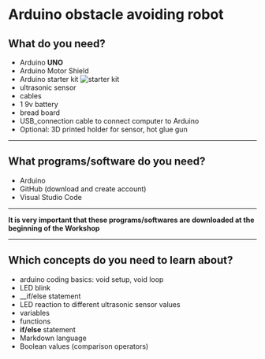 
# **Arduino obstacle avoiding robot** 
## **What do you need?**
* Arduino __UNO__
* Arduino Motor Shield
* Arduino starter kit ![starter kit](https://static.electronicsweekly.com/wp-content/uploads/2017/09/29120059/Robot-car-through-Amazon.jpg)
* ultrasonic sensor
* cables
* 1 9v battery
* bread board
* USB_connection cable to connect computer to Arduino
* Optional: 3D printed holder for sensor, hot glue gun

___
## **What programs/software do you need?**
* Arduino
* GitHub (download and create account)
* Visual Studio Code
___
__It is very important that these programs/softwares are downloaded at the beginning of the Workshop__
___
## **Which concepts do you need to learn about?**
* arduino coding basics: void setup, void loop
* LED blink 
* __if/else statement
* LED reaction to different ultrasonic sensor values
* variables
* functions
* __if/else__ statement
* Markdown language
* Boolean values (comparison operators)